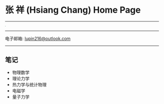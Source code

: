 # 张 祥 (Hsiang Chang) Home Page

------

<img src="..\pic\1.jpg" style="zoom:10%;" />

------

电子邮箱:   lupin216@outlook.com

------

## 笔记

- 物理数学
- 理论力学
- 热力学与统计物理
- 电磁学
- 量子力学

